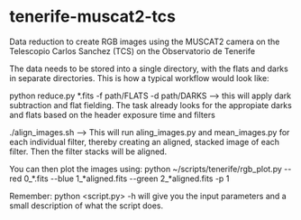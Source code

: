 # tenerife-muscat2-tcs
Data reduction to create RGB images using the MUSCAT2 camera on the Telescopio Carlos Sanchez (TCS) on the Observatorio de Tenerife

The data needs to be stored into a single directory, with the flats and darks in separate directories. This is how a typical workflow would look like:

python reduce.py *.fits -f path/FLATS -d path/DARKS --> this will apply dark subtraction and flat fielding. The task already looks for the appropiate darks and flats based on the header exposure time and filters

./align_images.sh --> This will run aling_images.py and mean_images.py for each individual filter, thereby creating an aligned, stacked image of each filter. Then the filter stacks will be aligned.

You can then plot the images using:
python ~/scripts/tenerife/rgb_plot.py --red 0_*.fits --blue 1_*aligned.fits --green 2_*aligned.fits -p 1

Remember: python <script.py> -h will give you the input parameters and a small description of what the script does.
